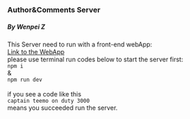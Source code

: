 ### Author&Comments Server
##### By Wenpei Z


This Server need to run with a front-end webApp:<br>
    [Link to the WebApp](https://lazebear.github.io/jr-posts/)<br>
please use terminal run codes below to start the server first:<br>
    ```npm i``` <br>& <br>```npm run dev```<br><br>
if you see a code like this <br>```captain teemo on duty 3000``` <br>means you succeeded run the server.

